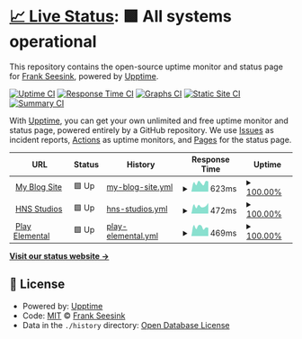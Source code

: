 # [📈 Live Status](https://fseesink.github.io/upptime): <!--live status--> **🟩 All systems operational**

This repository contains the open-source uptime monitor and status page for [Frank Seesink](https://fseesink.github.io/upptime), powered by [Upptime](https://github.com/upptime/upptime).

[![Uptime CI](https://github.com/fseesink/upptime/workflows/Uptime%20CI/badge.svg)](https://github.com/fseesink/upptime/actions?query=workflow%3A%22Uptime+CI%22)
[![Response Time CI](https://github.com/fseesink/upptime/workflows/Response%20Time%20CI/badge.svg)](https://github.com/fseesink/upptime/actions?query=workflow%3A%22Response+Time+CI%22)
[![Graphs CI](https://github.com/fseesink/upptime/workflows/Graphs%20CI/badge.svg)](https://github.com/fseesink/upptime/actions?query=workflow%3A%22Graphs+CI%22)
[![Static Site CI](https://github.com/fseesink/upptime/workflows/Static%20Site%20CI/badge.svg)](https://github.com/fseesink/upptime/actions?query=workflow%3A%22Static+Site+CI%22)
[![Summary CI](https://github.com/fseesink/upptime/workflows/Summary%20CI/badge.svg)](https://github.com/fseesink/upptime/actions?query=workflow%3A%22Summary+CI%22)

With [Upptime](https://upptime.js.org), you can get your own unlimited and free uptime monitor and status page, powered entirely by a GitHub repository. We use [Issues](https://github.com/fseesink/upptime/issues) as incident reports, [Actions](https://github.com/fseesink/upptime/actions) as uptime monitors, and [Pages](https://fseesink.github.io/upptime) for the status page.

<!--start: status pages-->
<!-- This summary is generated by Upptime (https://github.com/upptime/upptime) -->
<!-- Do not edit this manually, your changes will be overwritten -->
<!-- prettier-ignore -->
| URL | Status | History | Response Time | Uptime |
| --- | ------ | ------- | ------------- | ------ |
| <img alt="" src="https://icons.duckduckgo.com/ip3/frank.seesink.com.ico" height="13"> [My Blog Site](https://frank.seesink.com) | 🟩 Up | [my-blog-site.yml](https://github.com/fseesink/upptime/commits/HEAD/history/my-blog-site.yml) | <details><summary><img alt="Response time graph" src="./graphs/my-blog-site/response-time-week.png" height="20"> 623ms</summary><br><a href="https://fseesink.github.io/upptime/history/my-blog-site"><img alt="Response time 407" src="https://img.shields.io/endpoint?url=https%3A%2F%2Fraw.githubusercontent.com%2Ffseesink%2Fupptime%2FHEAD%2Fapi%2Fmy-blog-site%2Fresponse-time.json"></a><br><a href="https://fseesink.github.io/upptime/history/my-blog-site"><img alt="24-hour response time 718" src="https://img.shields.io/endpoint?url=https%3A%2F%2Fraw.githubusercontent.com%2Ffseesink%2Fupptime%2FHEAD%2Fapi%2Fmy-blog-site%2Fresponse-time-day.json"></a><br><a href="https://fseesink.github.io/upptime/history/my-blog-site"><img alt="7-day response time 623" src="https://img.shields.io/endpoint?url=https%3A%2F%2Fraw.githubusercontent.com%2Ffseesink%2Fupptime%2FHEAD%2Fapi%2Fmy-blog-site%2Fresponse-time-week.json"></a><br><a href="https://fseesink.github.io/upptime/history/my-blog-site"><img alt="30-day response time 767" src="https://img.shields.io/endpoint?url=https%3A%2F%2Fraw.githubusercontent.com%2Ffseesink%2Fupptime%2FHEAD%2Fapi%2Fmy-blog-site%2Fresponse-time-month.json"></a><br><a href="https://fseesink.github.io/upptime/history/my-blog-site"><img alt="1-year response time 423" src="https://img.shields.io/endpoint?url=https%3A%2F%2Fraw.githubusercontent.com%2Ffseesink%2Fupptime%2FHEAD%2Fapi%2Fmy-blog-site%2Fresponse-time-year.json"></a></details> | <details><summary><a href="https://fseesink.github.io/upptime/history/my-blog-site">100.00%</a></summary><a href="https://fseesink.github.io/upptime/history/my-blog-site"><img alt="All-time uptime 99.95%" src="https://img.shields.io/endpoint?url=https%3A%2F%2Fraw.githubusercontent.com%2Ffseesink%2Fupptime%2FHEAD%2Fapi%2Fmy-blog-site%2Fuptime.json"></a><br><a href="https://fseesink.github.io/upptime/history/my-blog-site"><img alt="24-hour uptime 100.00%" src="https://img.shields.io/endpoint?url=https%3A%2F%2Fraw.githubusercontent.com%2Ffseesink%2Fupptime%2FHEAD%2Fapi%2Fmy-blog-site%2Fuptime-day.json"></a><br><a href="https://fseesink.github.io/upptime/history/my-blog-site"><img alt="7-day uptime 100.00%" src="https://img.shields.io/endpoint?url=https%3A%2F%2Fraw.githubusercontent.com%2Ffseesink%2Fupptime%2FHEAD%2Fapi%2Fmy-blog-site%2Fuptime-week.json"></a><br><a href="https://fseesink.github.io/upptime/history/my-blog-site"><img alt="30-day uptime 99.77%" src="https://img.shields.io/endpoint?url=https%3A%2F%2Fraw.githubusercontent.com%2Ffseesink%2Fupptime%2FHEAD%2Fapi%2Fmy-blog-site%2Fuptime-month.json"></a><br><a href="https://fseesink.github.io/upptime/history/my-blog-site"><img alt="1-year uptime 99.92%" src="https://img.shields.io/endpoint?url=https%3A%2F%2Fraw.githubusercontent.com%2Ffseesink%2Fupptime%2FHEAD%2Fapi%2Fmy-blog-site%2Fuptime-year.json"></a></details>
| <img alt="" src="https://icons.duckduckgo.com/ip3/hnsstudios.seesink.com.ico" height="13"> [HNS Studios](https://hnsstudios.seesink.com/) | 🟩 Up | [hns-studios.yml](https://github.com/fseesink/upptime/commits/HEAD/history/hns-studios.yml) | <details><summary><img alt="Response time graph" src="./graphs/hns-studios/response-time-week.png" height="20"> 472ms</summary><br><a href="https://fseesink.github.io/upptime/history/hns-studios"><img alt="Response time 310" src="https://img.shields.io/endpoint?url=https%3A%2F%2Fraw.githubusercontent.com%2Ffseesink%2Fupptime%2FHEAD%2Fapi%2Fhns-studios%2Fresponse-time.json"></a><br><a href="https://fseesink.github.io/upptime/history/hns-studios"><img alt="24-hour response time 647" src="https://img.shields.io/endpoint?url=https%3A%2F%2Fraw.githubusercontent.com%2Ffseesink%2Fupptime%2FHEAD%2Fapi%2Fhns-studios%2Fresponse-time-day.json"></a><br><a href="https://fseesink.github.io/upptime/history/hns-studios"><img alt="7-day response time 472" src="https://img.shields.io/endpoint?url=https%3A%2F%2Fraw.githubusercontent.com%2Ffseesink%2Fupptime%2FHEAD%2Fapi%2Fhns-studios%2Fresponse-time-week.json"></a><br><a href="https://fseesink.github.io/upptime/history/hns-studios"><img alt="30-day response time 541" src="https://img.shields.io/endpoint?url=https%3A%2F%2Fraw.githubusercontent.com%2Ffseesink%2Fupptime%2FHEAD%2Fapi%2Fhns-studios%2Fresponse-time-month.json"></a><br><a href="https://fseesink.github.io/upptime/history/hns-studios"><img alt="1-year response time 323" src="https://img.shields.io/endpoint?url=https%3A%2F%2Fraw.githubusercontent.com%2Ffseesink%2Fupptime%2FHEAD%2Fapi%2Fhns-studios%2Fresponse-time-year.json"></a></details> | <details><summary><a href="https://fseesink.github.io/upptime/history/hns-studios">100.00%</a></summary><a href="https://fseesink.github.io/upptime/history/hns-studios"><img alt="All-time uptime 99.95%" src="https://img.shields.io/endpoint?url=https%3A%2F%2Fraw.githubusercontent.com%2Ffseesink%2Fupptime%2FHEAD%2Fapi%2Fhns-studios%2Fuptime.json"></a><br><a href="https://fseesink.github.io/upptime/history/hns-studios"><img alt="24-hour uptime 100.00%" src="https://img.shields.io/endpoint?url=https%3A%2F%2Fraw.githubusercontent.com%2Ffseesink%2Fupptime%2FHEAD%2Fapi%2Fhns-studios%2Fuptime-day.json"></a><br><a href="https://fseesink.github.io/upptime/history/hns-studios"><img alt="7-day uptime 100.00%" src="https://img.shields.io/endpoint?url=https%3A%2F%2Fraw.githubusercontent.com%2Ffseesink%2Fupptime%2FHEAD%2Fapi%2Fhns-studios%2Fuptime-week.json"></a><br><a href="https://fseesink.github.io/upptime/history/hns-studios"><img alt="30-day uptime 99.90%" src="https://img.shields.io/endpoint?url=https%3A%2F%2Fraw.githubusercontent.com%2Ffseesink%2Fupptime%2FHEAD%2Fapi%2Fhns-studios%2Fuptime-month.json"></a><br><a href="https://fseesink.github.io/upptime/history/hns-studios"><img alt="1-year uptime 99.92%" src="https://img.shields.io/endpoint?url=https%3A%2F%2Fraw.githubusercontent.com%2Ffseesink%2Fupptime%2FHEAD%2Fapi%2Fhns-studios%2Fuptime-year.json"></a></details>
| <img alt="" src="https://icons.duckduckgo.com/ip3/playelemental.seesink.com.ico" height="13"> [Play Elemental](https://playelemental.seesink.com/) | 🟩 Up | [play-elemental.yml](https://github.com/fseesink/upptime/commits/HEAD/history/play-elemental.yml) | <details><summary><img alt="Response time graph" src="./graphs/play-elemental/response-time-week.png" height="20"> 469ms</summary><br><a href="https://fseesink.github.io/upptime/history/play-elemental"><img alt="Response time 333" src="https://img.shields.io/endpoint?url=https%3A%2F%2Fraw.githubusercontent.com%2Ffseesink%2Fupptime%2FHEAD%2Fapi%2Fplay-elemental%2Fresponse-time.json"></a><br><a href="https://fseesink.github.io/upptime/history/play-elemental"><img alt="24-hour response time 430" src="https://img.shields.io/endpoint?url=https%3A%2F%2Fraw.githubusercontent.com%2Ffseesink%2Fupptime%2FHEAD%2Fapi%2Fplay-elemental%2Fresponse-time-day.json"></a><br><a href="https://fseesink.github.io/upptime/history/play-elemental"><img alt="7-day response time 469" src="https://img.shields.io/endpoint?url=https%3A%2F%2Fraw.githubusercontent.com%2Ffseesink%2Fupptime%2FHEAD%2Fapi%2Fplay-elemental%2Fresponse-time-week.json"></a><br><a href="https://fseesink.github.io/upptime/history/play-elemental"><img alt="30-day response time 592" src="https://img.shields.io/endpoint?url=https%3A%2F%2Fraw.githubusercontent.com%2Ffseesink%2Fupptime%2FHEAD%2Fapi%2Fplay-elemental%2Fresponse-time-month.json"></a><br><a href="https://fseesink.github.io/upptime/history/play-elemental"><img alt="1-year response time 338" src="https://img.shields.io/endpoint?url=https%3A%2F%2Fraw.githubusercontent.com%2Ffseesink%2Fupptime%2FHEAD%2Fapi%2Fplay-elemental%2Fresponse-time-year.json"></a></details> | <details><summary><a href="https://fseesink.github.io/upptime/history/play-elemental">100.00%</a></summary><a href="https://fseesink.github.io/upptime/history/play-elemental"><img alt="All-time uptime 99.96%" src="https://img.shields.io/endpoint?url=https%3A%2F%2Fraw.githubusercontent.com%2Ffseesink%2Fupptime%2FHEAD%2Fapi%2Fplay-elemental%2Fuptime.json"></a><br><a href="https://fseesink.github.io/upptime/history/play-elemental"><img alt="24-hour uptime 100.00%" src="https://img.shields.io/endpoint?url=https%3A%2F%2Fraw.githubusercontent.com%2Ffseesink%2Fupptime%2FHEAD%2Fapi%2Fplay-elemental%2Fuptime-day.json"></a><br><a href="https://fseesink.github.io/upptime/history/play-elemental"><img alt="7-day uptime 100.00%" src="https://img.shields.io/endpoint?url=https%3A%2F%2Fraw.githubusercontent.com%2Ffseesink%2Fupptime%2FHEAD%2Fapi%2Fplay-elemental%2Fuptime-week.json"></a><br><a href="https://fseesink.github.io/upptime/history/play-elemental"><img alt="30-day uptime 99.85%" src="https://img.shields.io/endpoint?url=https%3A%2F%2Fraw.githubusercontent.com%2Ffseesink%2Fupptime%2FHEAD%2Fapi%2Fplay-elemental%2Fuptime-month.json"></a><br><a href="https://fseesink.github.io/upptime/history/play-elemental"><img alt="1-year uptime 99.94%" src="https://img.shields.io/endpoint?url=https%3A%2F%2Fraw.githubusercontent.com%2Ffseesink%2Fupptime%2FHEAD%2Fapi%2Fplay-elemental%2Fuptime-year.json"></a></details>

<!--end: status pages-->

[**Visit our status website →**](https://fseesink.github.io/upptime)

## 📄 License

- Powered by: [Upptime](https://github.com/upptime/upptime)
- Code: [MIT](./LICENSE) © [Frank Seesink](https://fseesink.github.io/upptime)
- Data in the `./history` directory: [Open Database License](https://opendatacommons.org/licenses/odbl/1-0/)

